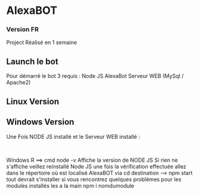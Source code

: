 # AlexaBOT

### Version FR

<p> Project Réalisé en 1 semaine </p>

## Launch le bot

<p> Pour démarré le bot 3 requis :
  Node JS
  AlexaBot
  Serveur WEB (MySql / Apache2)
</p>

## Linux Version 

## Windows Version

  <p> Une Fois NODE JS installé et le Serveur WEB installé : </p>
  <br>
    <p> Windows R ==> cmd
      node -v Affiche la version de NODE JS
        Si rien ne s'affiche veillez reinstallé Node JS
      une fois la vérification effectuée allez dans le répertoire où est localisé AlexaBOT via cd destination      
        --> npm start 
      tout devrait s'installer si vous rencontrez quelques problèmes pour les modules installés les a la main npm i nomdumodule
    </p>
    
